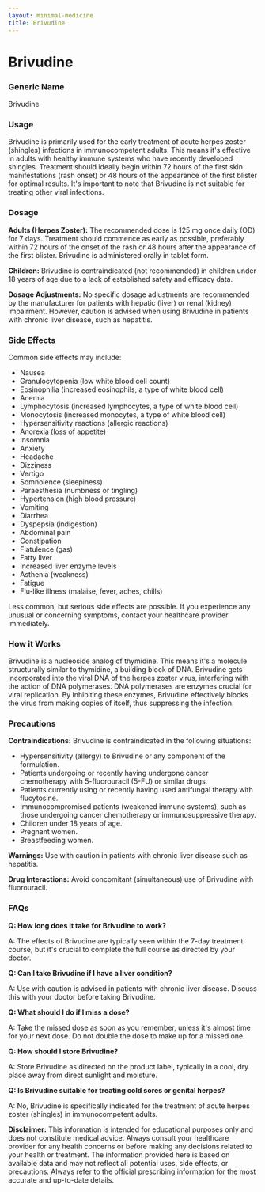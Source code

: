 ```yaml
---
layout: minimal-medicine
title: Brivudine
---
```


# Brivudine
### Generic Name
Brivudine

### Usage
Brivudine is primarily used for the early treatment of acute herpes zoster (shingles) infections in immunocompetent adults.  This means it's effective in adults with healthy immune systems who have recently developed shingles.  Treatment should ideally begin within 72 hours of the first skin manifestations (rash onset) or 48 hours of the appearance of the first blister for optimal results. It's important to note that Brivudine is not suitable for treating other viral infections.


### Dosage
**Adults (Herpes Zoster):** The recommended dose is 125 mg once daily (OD) for 7 days. Treatment should commence as early as possible, preferably within 72 hours of the onset of the rash or 48 hours after the appearance of the first blister.  Brivudine is administered orally in tablet form.

**Children:** Brivudine is contraindicated (not recommended) in children under 18 years of age due to a lack of established safety and efficacy data.

**Dosage Adjustments:** No specific dosage adjustments are recommended by the manufacturer for patients with hepatic (liver) or renal (kidney) impairment. However, caution is advised when using Brivudine in patients with chronic liver disease, such as hepatitis.


### Side Effects
Common side effects may include:

* Nausea
* Granulocytopenia (low white blood cell count)
* Eosinophilia (increased eosinophils, a type of white blood cell)
* Anemia
* Lymphocytosis (increased lymphocytes, a type of white blood cell)
* Monocytosis (increased monocytes, a type of white blood cell)
* Hypersensitivity reactions (allergic reactions)
* Anorexia (loss of appetite)
* Insomnia
* Anxiety
* Headache
* Dizziness
* Vertigo
* Somnolence (sleepiness)
* Paraesthesia (numbness or tingling)
* Hypertension (high blood pressure)
* Vomiting
* Diarrhea
* Dyspepsia (indigestion)
* Abdominal pain
* Constipation
* Flatulence (gas)
* Fatty liver
* Increased liver enzyme levels
* Asthenia (weakness)
* Fatigue
* Flu-like illness (malaise, fever, aches, chills)


Less common, but serious side effects are possible.  If you experience any unusual or concerning symptoms, contact your healthcare provider immediately.


### How it Works
Brivudine is a nucleoside analog of thymidine.  This means it's a molecule structurally similar to thymidine, a building block of DNA. Brivudine gets incorporated into the viral DNA of the herpes zoster virus, interfering with the action of DNA polymerases.  DNA polymerases are enzymes crucial for viral replication. By inhibiting these enzymes, Brivudine effectively blocks the virus from making copies of itself, thus suppressing the infection.


### Precautions
**Contraindications:** Brivudine is contraindicated in the following situations:

* Hypersensitivity (allergy) to Brivudine or any component of the formulation.
* Patients undergoing or recently having undergone cancer chemotherapy with 5-fluorouracil (5-FU) or similar drugs.
* Patients currently using or recently having used antifungal therapy with flucytosine.
* Immunocompromised patients (weakened immune systems), such as those undergoing cancer chemotherapy or immunosuppressive therapy.
* Children under 18 years of age.
* Pregnant women.
* Breastfeeding women.

**Warnings:** Use with caution in patients with chronic liver disease such as hepatitis.


**Drug Interactions:** Avoid concomitant (simultaneous) use of Brivudine with fluorouracil.


### FAQs

**Q: How long does it take for Brivudine to work?**

A:  The effects of Brivudine are typically seen within the 7-day treatment course, but it's crucial to complete the full course as directed by your doctor.

**Q: Can I take Brivudine if I have a liver condition?**

A: Use with caution is advised in patients with chronic liver disease.  Discuss this with your doctor before taking Brivudine.

**Q:  What should I do if I miss a dose?**

A: Take the missed dose as soon as you remember, unless it's almost time for your next dose. Do not double the dose to make up for a missed one.

**Q: How should I store Brivudine?**

A: Store Brivudine as directed on the product label, typically in a cool, dry place away from direct sunlight and moisture.

**Q:  Is Brivudine suitable for treating cold sores or genital herpes?**

A: No, Brivudine is specifically indicated for the treatment of acute herpes zoster (shingles) in immunocompetent adults.


**Disclaimer:** This information is intended for educational purposes only and does not constitute medical advice. Always consult your healthcare provider for any health concerns or before making any decisions related to your health or treatment.  The information provided here is based on available data and may not reflect all potential uses, side effects, or precautions.  Always refer to the official prescribing information for the most accurate and up-to-date details.
